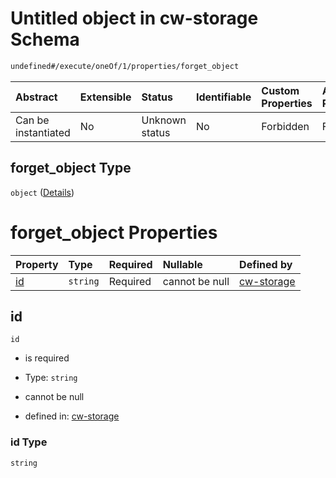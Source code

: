 # Untitled object in cw-storage Schema

```txt
undefined#/execute/oneOf/1/properties/forget_object
```



| Abstract            | Extensible | Status         | Identifiable | Custom Properties | Additional Properties | Access Restrictions | Defined In                                                         |
| :------------------ | :--------- | :------------- | :----------- | :---------------- | :-------------------- | :------------------ | :----------------------------------------------------------------- |
| Can be instantiated | No         | Unknown status | No           | Forbidden         | Forbidden             | none                | [cw-storage.json\*](schema/cw-storage.json "open original schema") |

## forget\_object Type

`object` ([Details](cw-storage-executemsg-oneof-forgetobject-properties-forget_object.md))

# forget\_object Properties

| Property  | Type     | Required | Nullable       | Defined by                                                                                                                                                           |
| :-------- | :------- | :------- | :------------- | :------------------------------------------------------------------------------------------------------------------------------------------------------------------- |
| [id](#id) | `string` | Required | cannot be null | [cw-storage](cw-storage-executemsg-oneof-forgetobject-properties-forget_object-properties-id.md "undefined#/execute/oneOf/1/properties/forget_object/properties/id") |

## id



`id`

*   is required

*   Type: `string`

*   cannot be null

*   defined in: [cw-storage](cw-storage-executemsg-oneof-forgetobject-properties-forget_object-properties-id.md "undefined#/execute/oneOf/1/properties/forget_object/properties/id")

### id Type

`string`
